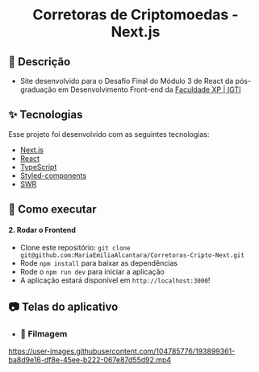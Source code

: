 <h1 align="center">Corretoras de Criptomoedas - Next.js</h1>

## 📝 Descrição

- Site desenvolvido para o Desafio Final do Módulo 3 de React da pós-graduação em Desenvolvimento Front-end da [Faculdade XP | IGTI](https://www.xpeducacao.com.br/)

## ✨ Tecnologias

Esse projeto foi desenvolvido com as seguintes tecnologias:

- [Next.js](https://nextjs.org/docs)
- [React](https://pt-br.reactjs.org/)
- [TypeScript](https://www.typescriptlang.org/)
- [Styled-components](https://styled-components.com/)
- [SWR](https://swr.vercel.app/docs/with-nextjs)

## 🚀 Como executar

#### 2. Rodar o Frontend
- Clone este repositório: `git clone git@github.com:MariaEmiliaAlcantara/Corretoras-Cripto-Next.git`
- Rode `npm install` para baixar as dependências
- Rode o `npm run dev` para iniciar a aplicação
- A aplicação estará disponível em `http://localhost:3000`!


## 📷 Telas do aplicativo

- ### 🎥 Filmagem
https://user-images.githubusercontent.com/104785776/193899361-ba8d9e16-df8e-45ee-b222-067e87d55d92.mp4
